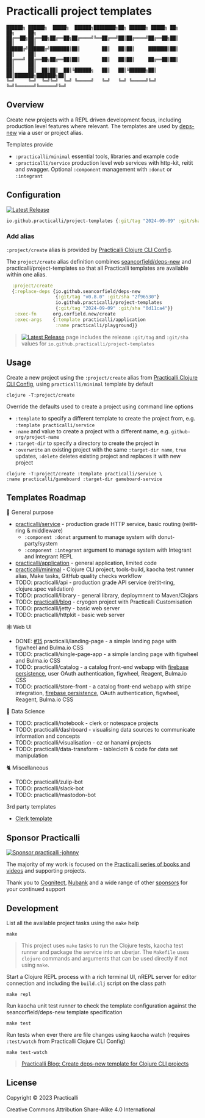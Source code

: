 # Practicalli project templates

```none
██████╗ ██████╗  █████╗  ██████╗████████╗██╗ ██████╗ █████╗ ██╗     ██╗     ██╗
██╔══██╗██╔══██╗██╔══██╗██╔════╝╚══██╔══╝██║██╔════╝██╔══██╗██║     ██║     ██║
██████╔╝██████╔╝███████║██║        ██║   ██║██║     ███████║██║     ██║     ██║
██╔═══╝ ██╔══██╗██╔══██║██║        ██║   ██║██║     ██╔══██║██║     ██║     ██║
██║     ██║  ██║██║  ██║╚██████╗   ██║   ██║╚██████╗██║  ██║███████╗███████╗██║
╚═╝     ╚═╝  ╚═╝╚═╝  ╚═╝ ╚═════╝   ╚═╝   ╚═╝ ╚═════╝╚═╝  ╚═╝╚══════╝╚══════╝╚═╝
```

## Overview

Create new projects with a REPL driven development focus, including production level features where relevant. The templates are used by [deps-new](https://github.com/seancorfield/deps-new) via a user or project alias.

Templates provide

- `:practicalli/minimal` essential tools, libraries and example code
- `:practicalli/service` production level web services with http-kit, reitit and swagger. Optional `:component` management with `:donut` or `:integrant`


## Configuration

[![Latest Release](https://img.shields.io/github/v/release/practicalli/project-templates?display_name=tag)](https://github.com/practicalli/project-templates/releases)

```clojure
io.github.practicalli/project-templates {:git/tag "2024-09-09" :git/sha "0d11ca4"}
```

### Add alias

`:project/create` alias is provided by [Practicalli Clojure CLI Config](https://practical.li/clojure/clojure-cli/practicalli-config/).

The `project/create` alias definition combines [seancorfield/deps-new](https://github.com/seancorfield/deps-new) and practicalli/project-templates so that all Practicalli templates are available within one alias.

```clojure
  :project/create
  {:replace-deps {io.github.seancorfield/deps-new
                  {:git/tag "v0.8.0" :git/sha "2f96530"}
                  io.github.practicalli/project-templates
                  {:git/tag "2024-09-09" :git/sha "0d11ca4"}}
   :exec-fn      org.corfield.new/create
   :exec-args    {:template practicalli/application
                  :name practicalli/playground}}
```

> [![Latest Release](https://img.shields.io/github/v/release/practicalli/project-templates?display_name=tag)](https://github.com/practicalli/project-templates/releases) page includes the release `:git/tag` and `:git/sha` values for `io.github.practicalli/project-templates`


## Usage

Create a new project using the `:project/create` alias from [Practicalli Clojure CLI Config](https://practical.li/clojure/clojure-cli/practicalli-config/), using `practicalli/minimal` template by default

```shell
clojure -T:project/create
```

Override the defaults used to create a project using command line options

* `:template` to specify a different template to create the project from, e.g. `:template practicalli/service`
* `:name` and value to create a project with a different name, e.g. `github-org/project-name`
* `:target-dir` to specify a directory to create the project in
* `:overwrite` an existing project with the same `:target-dir name`, `true` updates, `:delete` deletes existing project and replaces it with new project

```shell
clojure -T:project/create :template practicalli/service \
:name practicalli/gameboard :target-dir gameboard-service
```


## Templates Roadmap

🧰 General purpose

* [practicalli/service](https://github.com/practicalli/project-templates/issues/2) - production grade HTTP service, basic routing (reitit-ring & middleware)
  * `:component :donut` argument to manage system with donut-party/system
  * `:component :integrant` argument to manage system with Integrant and Integrant REPL
* [practicalli/application](https://github.com/practicalli/project-templates/issues/4) - general application, limited code
* [practicalli/minimal](https://github.com/practicalli/project-templates/issues/19) - Clojure CLI project, tools-build, kaocha test runner alias, Make tasks, GitHub quality checks workflow
* TODO: practicalli/api - production grade API service (reitit-ring, clojure.spec validation)
* TODO: practicalli/library - general library, deploymnent to Maven/Clojars
* TODO: [practicalli/blog](https://github.com/practicalli/project-templates/issues/1) - cryogen project with Practicalli Customisation
* TODO: practicalli/jetty - basic web server
* TODO: practicalli/httpkit - basic web server

🕸️  Web UI

* DONE: [#15](https://github.com/practicalli/project-templates/issues/15) practicalli/landing-page - a simple landing page with figwheel and Bulma.io CSS
* TODO: practicalli/single-page-app - a simple landing page with figwheel and Bulma.io CSS
* TODO: practicalli/catalog - a catalog front-end webapp with [firebase persistence](https://firebase.google.com/), user OAuth authentication, figwheel, Reagent, Bulma.io CSS
* TODO: practicalli/store-front - a catalog front-end webapp with stripe integration, [firebase persistence](https://firebase.google.com/), OAuth authentication, figwheel, Reagent, Bulma.io CSS

🔬 Data Science ‍

* TODO: practicalli/notebook - clerk or notespace projects
* TODO: practicalli/dashboard - visualising data sources to communicate information and concepts
* TODO: practicalli/visualisation - oz or hanami projects
* TODO: practicalli/data-transform - tablecloth & code for data set manipulation

🐈 Miscellaneous

* TODO: practicalli/zulip-bot
* TODO: practicalli/slack-bot
* TODO: practicalli/mastodon-bot

3rd party templates

* [Clerk template](https://github.com/mentat-collective/clerk-utils/tree/main/resources/clerk_utils/custom)


## Sponsor Practicalli

[![Sponsor practicalli-johnny](https://raw.githubusercontent.com/practicalli/graphic-design/live/buttons/practicalli-github-sponsors-button.png)](https://github.com/sponsors/practicalli-johnny/)

The majority of my work is focused on the [Practicalli series of books and videos](https://practical.li/) and supporting projects.

Thank you to [Cognitect](https://www.cognitect.com/), [Nubank](https://nubank.com.br/) and a wide range of other [sponsors](https://github.com/sponsors/practicalli-johnny#sponsors) for your continued support


## Development

List all the available project tasks using the `make` help

```shell
make
```

> This project uses `make` tasks to run the Clojure tests, kaocha test runner and package the service into an uberjar.  The `Makefile` uses `clojure` commands and arguments that can be used directly if not using `make`.

Start a Clojure REPL process with a rich terminal UI, nREPL server for editor connection and including the `build.clj` script on the class path

```shell
make repl
```

Run kaocha unit test runner to check the template configuration against the seancorfield/deps-new template specification

```shell
make test
```

Run tests when ever there are file changes using kaocha watch (requires `:test/watch` from Practicalli Clojure CLI Config)

```shell
make test-watch
```

> [Practicalli Blog: Create deps-new template for Clojure CLI projects](https://practical.li/blog-staging/posts/create-deps-new-template-for-clojure-cli-projects/)

## License

Copyright © 2023 Practicalli

Creative Commons Attribution Share-Alike 4.0 International
